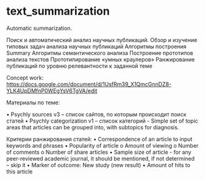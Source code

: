 # text_summarization
Automatic summarization.

Поиск и автоматический анализ научных публикаций.
Обзор и изучение типовых задач анализа научных публикаций 
Алгоритмы построения Summary 
Алгоритмы семантического анализа
Построение прототипов анализа текстов
Прототипирование «умных краулеров» 
Ранжирование публикаций по уровню релевантности к заданной теме

Concept work:
https://docs.google.com/document/d/1UsfRm39_X1QmcGnnDZ8-YLK4UpDMfnP0WEgYsV6TgVA/edit

Материалы по теме:

•	Psychly sources v3 – список сайтов, по которым происходит поиск статей
•	Psychly categorization v1 – список категорий - Simple set of topic areas that articles can be grouped into, with subtopics for diagnosis. 

Критерии ранжирования статей:
•	Correspondence of an article to input keywords and phrases
•	Popularity of article
o	Amount of viewing
o	Number of comments
o	Number of share articles
•	Sample size of article - for any peer-reviewed academic journal, it should be mentioned, if not determined – skip it
•	Marker of outcome: New study (new result)
•	Amount of hits to this article
